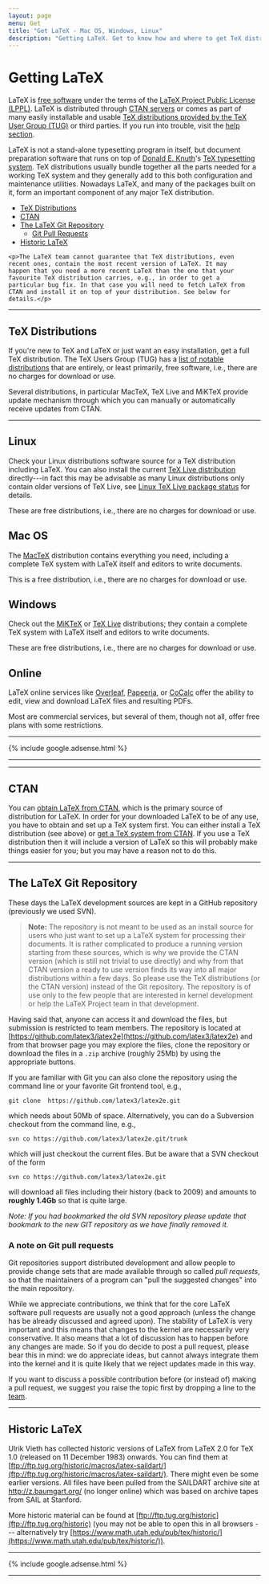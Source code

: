 ```yaml
---
layout: page
menu: Get
title: "Get LaTeX - Mac OS, Windows, Linux"
description: "Getting LaTeX. Get to know how and where to get TeX distributions for Linux, Mac OS, and Windows containing LaTeX and obtaining LaTeX."
---
```


# Getting LaTeX

<div class="row">
  <div class="col cell1of2">
    <p>LaTeX is <a href="https://www.debian.org/intro/free">free
    software</a> under the terms of
    the <a href="{{site.baseurl}}/lppl/">LaTeX Project Public License
    (LPPL)</a>. LaTeX is distributed through <a href="#ctan">CTAN
    servers</a> or comes as part of many easily installable and
    usable <a href="https://www.tug.org/interest.html#free">TeX
    distributions provided by the TeX User Group (TUG)</a> or third
    parties. If you run into trouble, visit
    the <a href="{{site.baseurl}}/help/">help section</a>.</p>
    <p>LaTeX is not a stand-alone typesetting program in itself, but
    document preparation software that runs on top
    of <a href="https://en.wikipedia.org/wiki/Donald_Knuth">Donald
    E. Knuth</a>'s <a href="https://en.wikipedia.org/wiki/TeX">TeX
    typesetting system</a>. TeX distributions usually bundle together
    all the parts needed for a working TeX system and they generally
    add to this both configuration and maintenance utilities. Nowadays
    LaTeX, and many of the packages built on it, form an important
    component of any major TeX distribution.</p>
  </div>
  <div class="col cell1of2">
    <ul class="toc">
      <li><a href="#tex-distributions">TeX Distributions</a></li>
      <li><a href="#ctan">CTAN</a></li>
      <li><a href="#the-latex-git-repository">The LaTeX Git Repository</a>
        <ul>
          <li><a href="#a-note-on-git-pull-requests">Git Pull Requests</a></li>
        </ul>
      </li>
      <li><a href="#historic-latex">Historic LaTeX</a></li>
    </ul>

    <p>The LaTeX team cannot guarantee that TeX distributions, even
    recent ones, contain the most recent version of LaTeX. It may
    happen that you need a more recent LaTeX than the one that your
    favourite TeX distribution carries, e.g., in order to get a
    particular bug fix. In that case you will need to fetch LaTeX from
    CTAN and install it on top of your distribution. See below for
    details.</p>
  </div>
</div>

***


## TeX Distributions

If you're new to TeX and LaTeX or just want an easy installation, get
a full TeX distribution. The TeX Users Group (TUG) has a [list of
notable distributions](https://www.tug.org/interest.html#free) that
are entirely, or least primarily, free software, i.e., there are no
charges for download or use.

Several distributions, in particular MacTeX, TeX Live and MiKTeX
provide update mechanism through which you can manually or
automatically receive updates from CTAN.

***

<div class="row">
  <div class="col cell1of4">
    <h2><span class="fa fa-linux"></span> Linux</h2>
    <p>Check your Linux distributions software source for a TeX
    distribution including LaTeX. You can also
    install the current <a href="https://www.tug.org/texlive">TeX Live distribution</a>
    directly---in fact this may be advisable as many Linux distributions only contain
    older versions of TeX Live, see
    <a href="https://repology.org/metapackage/texlive/versions">Linux TeX Live package status</a>
    for details.</p>
    <p>These are free distributions, i.e., there are no charges for download or use.</p>
  </div>
  <div class="col cell1of4">
    <h2><span class="fa fa-apple"></span> Mac OS</h2>
    <p>The <a href="https://www.tug.org/mactex/">MacTeX</a>
    distribution contains everything you need, including a complete
    TeX system with LaTeX itself and editors to write documents.</p>
    <p>This is a free distribution, i.e., there are no charges for download or use.</p>
  </div>
  <div class="col cell1of4">
    <h2><span class="fa fa-windows"></span> Windows</h2>
    <p>Check out the <a href="https://miktex.org/">MiKTeX</a>
    or <a href="https://www.tug.org/texlive">TeX Live</a>
    distributions; they contain a complete TeX system with LaTeX
    itself and editors to write documents.</p>
    <p>These are free distributions, i.e., there are no charges for download or use.</p>
  </div>
  <div class="col cell1of4">
    <h2><span class="fa fa-globe"></span> Online</h2>
    <p>LaTeX online services
      like
      <a href="https://www.overleaf.com/">Overleaf</a>,
      <a href="https://papeeria.com">Papeeria</a>,
    or <a href="https://cocalc.com/features/latex-editor">CoCalc</a>
    offer the
    ability to edit, view and download LaTeX files and resulting
    PDFs.</p>
    <p>Most are commercial services, but several of them, though not all, offer free
    plans with some restrictions.</p>
  </div>
</div>

***

<div class="row">{% include google.adsense.html %}</div><hr>

***

## CTAN

You can [obtain LaTeX from <abbr title="Comprehensive TeX Archive
Network">CTAN</abbr>](https://www.ctan.org/pkg/latex), which is the
primary source of distribution for LaTeX. In order for your downloaded
LaTeX to be of any use, you have to obtain and set up a TeX system
first. You can either install a TeX distribution (see above) or [get a
TeX system from <abbr title="Comprehensive TeX Archive
Network">CTAN</abbr>](https://www.ctan.org/tex-archive/systems).  If
you use a TeX distribution then it will include a version of LaTeX so
this will probably make things easier for you; but you may have a
reason not to do this.

***


## The LaTeX Git Repository

These days the LaTeX development sources are kept in a GitHub
repository (previously we used SVN).

> **Note:** The repository is not meant to be used as an install
> source for users who just want to set up a LaTeX system for
> processing their documents. It is rather complicated to produce a
> running version starting from these sources, which is why we provide
> the CTAN version (which is still not trivial to use directly) and
> why from that CTAN version a ready to use version finds its way into
> all major distributions within a few days. So please use the TeX
> distributions (or the CTAN version) instead of the Git repository.
> The repository is of use only to the few people that are interested
> in kernel development or help the LaTeX Project team in that
> development.

Having said that, anyone can access it and download the files, but
submission is restricted to team members. The repository is located at
  [https://github.com/latex3/latex2e](https://github.com/latex3/latex2e)
and from that browser page you may explore the files, clone the
repository or download the files in a `.zip` archive (roughly 25Mb) by
using the appropriate buttons.

If you are familiar with Git you can also clone the repository using the
command line or your favorite Git frontend tool, e.g.,

```
git clone  https://github.com/latex3/latex2e.git
```

which needs about 50Mb of space.
Alternatively, you can do a Subversion checkout from the command line, e.g.,

```
svn co https://github.com/latex3/latex2e.git/trunk
```

which will just checkout the current files.
But be aware that a SVN checkout of the form

```
svn co https://github.com/latex3/latex2e.git
```

will download all files including their
history (back to 2009) and amounts to **roughly 1.4Gb** so that is quite large.

*Note: If you had bookmarked the old SVN repository please update that
bookmark to the new GIT repository as we have finally removed it.*




### A note on Git pull requests

Git repositories support distributed development and allow people to
provide change sets that are made available through so called *pull
requests*, so that the maintainers of a program can "pull the suggested
changes" into the main repository.

While we appreciate contributions, we think that for the core LaTeX
software pull requests are usually not a good approach (unless the
change has be already discussed and agreed upon).
The stability of LaTeX is very important and this means that changes to
the kernel are necessarily very conservative. It also means that a lot
of discussion has to happen before any changes are made. So if you do
decide to post a pull request, please bear this in mind: we do
appreciate ideas, but cannot always integrate them into the kernel and
it is quite likely that we reject updates made in this way.

If you want to discuss a possible contribution before (or instead of)
making a pull request, we suggest you raise the topic first by dropping a
line to the [team]({{site.baseurl}}/about/team).




***

## Historic LaTeX

Ulrik Vieth has collected historic versions of LaTeX from LaTeX 2.0
for TeX 1.0 (released on 11 December 1983) onwards. You can find them
at
[ftp://ftp.tug.org/historic/macros/latex-saildart/](ftp://ftp.tug.org/historic/macros/latex-saildart/).
There might even be some earlier versions. All files have been pulled
from the SAILDART archive site at http://z.baumgart.org/ (no longer
online) which was based on archive tapes from SAIL at Stanford.

More historic material can be found at [ftp://ftp.tug.org/historic](ftp://ftp.tug.org/historic) (you may not be able to open this in all browsers ---  alternatively try [https://www.math.utah.edu/pub/tex/historic/](https://www.math.utah.edu/pub/tex/historic/)).

***

<div class="row">{% include google.adsense.html %}</div><hr> 
